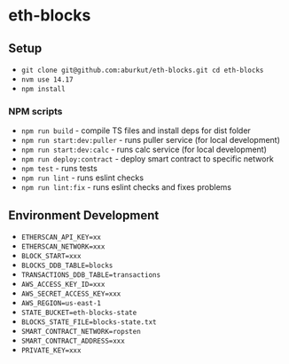 # eth-blocks

## Setup

- `git clone git@github.com:aburkut/eth-blocks.git cd eth-blocks`
- `nvm use 14.17`
- `npm install`

### NPM scripts

- `npm run build` - compile TS files and install deps for dist folder
- `npm run start:dev:puller` - runs puller service (for local development)
- `npm run start:dev:calc` - runs calc service (for local development)
- `npm run deploy:contract` - deploy smart contract to specific network
- `npm test` - runs tests
- `npm run lint` - runs eslint checks
- `npm run lint:fix` - runs eslint checks and fixes problems

## Environment Development
- `ETHERSCAN_API_KEY=xx`
- `ETHERSCAN_NETWORK=xxx`
- `BLOCK_START=xxx`
- `BLOCKS_DDB_TABLE=blocks`
- `TRANSACTIONS_DDB_TABLE=transactions`
- `AWS_ACCESS_KEY_ID=xxx`
- `AWS_SECRET_ACCESS_KEY=xxx`
- `AWS_REGION=us-east-1`
- `STATE_BUCKET=eth-blocks-state`
- `BLOCKS_STATE_FILE=blocks-state.txt`
- `SMART_CONTRACT_NETWORK=ropsten`
- `SMART_CONTRACT_ADDRESS=xxx`
- `PRIVATE_KEY=xxx`
